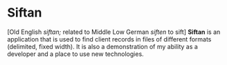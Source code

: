 # Siftan
[Old English *siftan;* related to Middle Low German *siften* to sift]
**Siftan** is an application that is used to find client records in files of different formats (delimited, fixed width). It is also a
demonstration of my ability as a developer and a place to use new technologies.

